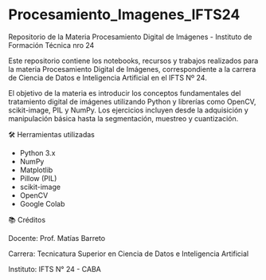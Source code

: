 # Procesamiento_Imagenes_IFTS24
Repositorio de la Materia Procesamiento Digital de Imágenes - Instituto de Formación Técnica nro 24 

Este repositorio contiene los notebooks, recursos y trabajos realizados para la materia Procesamiento Digital de Imágenes, correspondiente a la carrera de Ciencia de Datos e Inteligencia Artificial en el IFTS Nº 24.

El objetivo de la materia es introducir los conceptos fundamentales del tratamiento digital de imágenes utilizando Python y librerías como OpenCV, scikit-image, PIL y NumPy. Los ejercicios incluyen desde la adquisición y manipulación básica hasta la segmentación, muestreo y cuantización.

🛠️ Herramientas utilizadas
- Python 3.x
- NumPy
- Matplotlib
- Pillow (PIL)
- scikit-image
- OpenCV
- Google Colab

📚 Créditos

Docente: Prof. Matías Barreto

Carrera: Tecnicatura Superior en Ciencia de Datos e Inteligencia Artificial

Instituto: IFTS N° 24 - CABA
